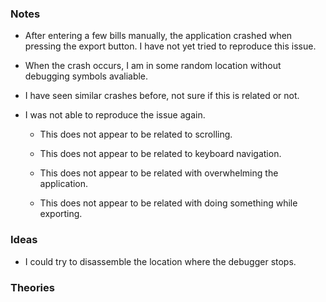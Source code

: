 ### Notes

-   After entering a few bills manually, the application crashed when pressing the export button.
    I have not yet tried to reproduce this issue.

-   When the crash occurs, I am in some random location without debugging symbols avaliable.

-   I have seen similar crashes before, not sure if this is related or not.

-   I was not able to reproduce the issue again.

    -   This does not appear to be related to scrolling.

    -   This does not appear to be related to keyboard navigation.

    -   This does not appear to be related with overwhelming the application.

    -   This does not appear to be related with doing something while exporting.

### Ideas

-   I could try to disassemble the location where the debugger stops.

### Theories
